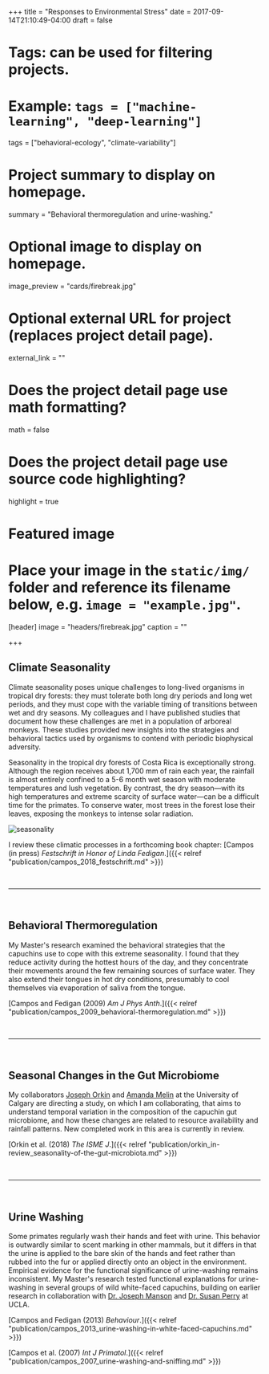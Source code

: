 +++
title = "Responses to Environmental Stress"
date = 2017-09-14T21:10:49-04:00
draft = false

# Tags: can be used for filtering projects.
# Example: `tags = ["machine-learning", "deep-learning"]`
tags = ["behavioral-ecology", "climate-variability"]

# Project summary to display on homepage.
summary = "Behavioral thermoregulation and urine-washing."

# Optional image to display on homepage.
image_preview = "cards/firebreak.jpg"

# Optional external URL for project (replaces project detail page).
external_link = ""

# Does the project detail page use math formatting?
math = false

# Does the project detail page use source code highlighting?
highlight = true

# Featured image
# Place your image in the `static/img/` folder and reference its filename below, e.g. `image = "example.jpg"`.
[header]
image = "headers/firebreak.jpg"
caption = ""

+++

## Climate Seasonality

Climate seasonality poses unique challenges to long-lived organisms in tropical dry forests: they must tolerate both long dry periods and long wet periods, and they must cope with the variable timing of transitions between wet and dry seasons. My colleagues and I have published studies that document how these challenges are met in a population of arboreal monkeys. These studies provided new insights into the strategies and behavioral tactics used by organisms to contend with periodic biophysical adversity.

Seasonality in the tropical dry forests of Costa Rica is exceptionally strong. Although the region receives about 1,700 mm of rain each year, the rainfall is almost entirely confined to a 5-6 month wet season with moderate temperatures and lush vegetation. By contrast, the dry season&mdash;with its high temperatures and extreme scarcity of surface water&mdash;can be a difficult time for the primates. To conserve water, most trees in the forest lose their leaves, exposing the monkeys to intense solar radiation.

![seasonality](/img/plots/seasonality-map.jpg)

I review these climatic processes in a forthcoming book chapter: [Campos (in press) _Festschrift in Honor of Linda Fedigan_.]({{< relref "publication/campos_2018_festschrift.md" >}})

<br>
<hr>
<br>

## Behavioral Thermoregulation

My Master's research examined the behavioral strategies that the capuchins use to cope with this extreme seasonality. I found that they reduce activity during the hottest hours of the day, and they concentrate their movements around the few remaining sources of surface water. They also extend their tongues in hot dry conditions, presumably to cool themselves via evaporation of saliva from the tongue.

[Campos and Fedigan (2009) _Am J Phys Anth_.]({{< relref "publication/campos_2009_behavioral-thermoregulation.md" >}})

<br>
<hr>
<br>

## Seasonal Changes in the Gut Microbiome
My collaborators [Joseph Orkin](https://josephorkin.com/) and [Amanda Melin](http://www.amandamelin.com/) at the University of Calgary are directing a study, on which I am collaborating, that aims to understand temporal variation in the composition of the capuchin gut microbiome, and how these changes are related to resource availability and rainfall patterns. New completed work in this area is currently in review.

[Orkin et al. (2018) _The ISME J_.]({{< relref "publication/orkin_in-review_seasonality-of-the-gut-microbiota.md" >}})

<br>
<hr>
<br>

## Urine Washing
Some primates regularly wash their hands and feet with urine. This behavior is outwardly similar to scent marking in other mammals, but it differs in that the urine is applied to the bare skin of the hands and feet rather than rubbed into the fur or applied directly onto an object in the environment. Empirical evidence for the functional significance of urine-washing remains inconsistent. My Master's research tested functional explanations for urine-washing in several groups of wild white-faced capuchins, building on earlier research in collaboration with [Dr. Joseph Manson](http://www.sscnet.ucla.edu/anthro/faculty/jmanson/Home.html) and [Dr. Susan Perry](http://www.sscnet.ucla.edu/anthro/faculty/sperry/) at UCLA.

[Campos and Fedigan (2013) _Behaviour_.]({{< relref "publication/campos_2013_urine-washing-in-white-faced-capuchins.md" >}})

[Campos et al. (2007) _Int J Primatol_.]({{< relref "publication/campos_2007_urine-washing-and-sniffing.md" >}})
